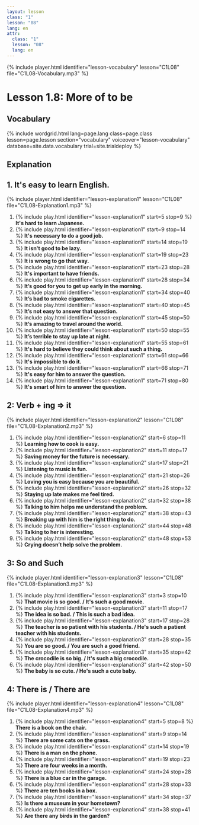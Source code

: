 ```yaml
---
layout: lesson
class: "1"
lesson: "08"
lang: en
attr:
  class: "1"
  lesson: "08"
  lang: en
---
```



{% include player.html identifier="lesson-vocabulary" lesson="C1L08" file="C1L08-Vocabulary.mp3" %}

# Lesson 1.8: More of to be 


## Vocabulary


{% include wordgrid.html lang=page.lang
		class=page.class 
		lesson=page.lesson 
		section="vocabulary"
		voiceover="lesson-vocabulary"
		database=site.data.vocabulary 
		trial=site.trialdeploy %}


## Explanation

## 1. It's easy to learn English.   

{% include player.html identifier="lesson-explanation1" lesson="C1L08" file="C1L08-Explanation1.mp3" %}

1. {% include play.html identifier="lesson-explanation1" start=5 stop=9 %} __It's hard to learn Japanese.__   
2. {% include play.html identifier="lesson-explanation1" start=9 stop=14 %} __It's necessary to do a good job.__    
3. {% include play.html identifier="lesson-explanation1" start=14 stop=19 %} __It isn't good to be lazy.__   
4. {% include play.html identifier="lesson-explanation1" start=19 stop=23 %} __It is wrong to go that way.__   
5. {% include play.html identifier="lesson-explanation1" start=23 stop=28 %} __It's important to have friends.__   
6. {% include play.html identifier="lesson-explanation1" start=28 stop=34 %} __It’s good for you to get up early in the morning.__   
7. {% include play.html identifier="lesson-explanation1" start=34 stop=40 %} __It’s bad to smoke cigarettes.__   
8. {% include play.html identifier="lesson-explanation1" start=40 stop=45 %} __It’s not easy to answer that question.__   
9. {% include play.html identifier="lesson-explanation1" start=45 stop=50 %} __It’s amazing to travel around the world.__   
10. {% include play.html identifier="lesson-explanation1" start=50 stop=55 %} __It’s terrible to stay up late at night.__   
11. {% include play.html identifier="lesson-explanation1" start=55 stop=61 %} __It's hard to believe they could think about such a thing.__   
12. {% include play.html identifier="lesson-explanation1" start=61 stop=66 %} __It's impossible to do it.__   
13. {% include play.html identifier="lesson-explanation1" start=66 stop=71 %} __It's easy for him to answer the question.__   
14. {% include play.html identifier="lesson-explanation1" start=71 stop=80 %} __It's smart of him to answer the question.__   

## 2: Verb + ing => it

{% include player.html identifier="lesson-explanation2" lesson="C1L08" file="C1L08-Explanation2.mp3" %}

1. {% include play.html identifier="lesson-explanation2" start=6 stop=11 %} __Learning how to cook is easy.__   
2. {% include play.html identifier="lesson-explanation2" start=11 stop=17 %} __Saving money for the future is necessary.__   
3. {% include play.html identifier="lesson-explanation2" start=17 stop=21 %} __Listening to music is fun.__    
4. {% include play.html identifier="lesson-explanation2" start=21 stop=26 %} __Loving you is easy because you are beautiful.__   
5. {% include play.html identifier="lesson-explanation2" start=26 stop=32 %} __Staying up late makes me feel tired.__   
6. {% include play.html identifier="lesson-explanation2" start=32 stop=38 %} __Talking to him helps me understand the problem.__    
7. {% include play.html identifier="lesson-explanation2" start=38 stop=43 %} __Breaking up with him is the right thing to do.__   
8. {% include play.html identifier="lesson-explanation2" start=44 stop=48 %} __Talking to her is interesting.__   
9. {% include play.html identifier="lesson-explanation2" start=48 stop=53 %} __Crying doesn’t help solve the problem.__   

## 3: So and Such  

{% include player.html identifier="lesson-explanation3" lesson="C1L08" file="C1L08-Explanation3.mp3" %}

1. {% include play.html identifier="lesson-explanation3" start=3 stop=10 %} __That movie is so good. / It's such a good movie.__   
2. {% include play.html identifier="lesson-explanation3" start=11 stop=17 %} __The idea is so bad. / This is such a bad idea.__   
3. {% include play.html identifier="lesson-explanation3" start=17 stop=28 %} __The teacher is so patient with his students. / He's such a patient teacher with his students.__   
4. {% include play.html identifier="lesson-explanation3" start=28 stop=35 %} __You are so good. / You are such a good friend.__   
5. {% include play.html identifier="lesson-explanation3" start=35 stop=42 %} __The crocodile is so big. / It's such a big crocodile.__   
6. {% include play.html identifier="lesson-explanation3" start=42 stop=50 %} __The baby is so cute. / He's such a cute baby.__   

## 4: There is / There are 

{% include player.html identifier="lesson-explanation4" lesson="C1L08" file="C1L08-Explanation4.mp3" %}

1. {% include play.html identifier="lesson-explanation4" start=5 stop=8 %} __There is a book on the chair.__   
2. {% include play.html identifier="lesson-explanation4" start=9 stop=14 %} __There are some cats on the grass.__    
3. {% include play.html identifier="lesson-explanation4" start=14 stop=19 %} __There is a man on the phone.__   
4. {% include play.html identifier="lesson-explanation4" start=19 stop=23 %} __There are four weeks in a month.__   
5. {% include play.html identifier="lesson-explanation4" start=24 stop=28 %} __There is a blue car in the garage.__   
6. {% include play.html identifier="lesson-explanation4" start=28 stop=33 %} __There are ten books in a box.__   
7. {% include play.html identifier="lesson-explanation4" start=34 stop=37 %} __Is there a museum in your hometown?__   
8. {% include play.html identifier="lesson-explanation4" start=38 stop=41 %} __Are there any birds in the garden?__   
